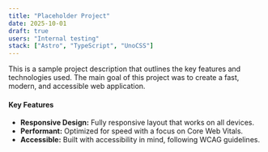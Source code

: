 ```yaml
---
title: "Placeholder Project"
date: 2025-10-01
draft: true
users: "Internal testing"
stack: ["Astro", "TypeScript", "UnoCSS"]
---
```


This is a sample project description that outlines the key features and technologies used. The main goal of this project was to create a fast, modern, and accessible web application.

#### Key Features
- **Responsive Design:** Fully responsive layout that works on all devices.
- **Performant:** Optimized for speed with a focus on Core Web Vitals.
- **Accessible:** Built with accessibility in mind, following WCAG guidelines.
